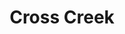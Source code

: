 ---
layout: firm_page
title: "Cross Creek"
id: "crosscreek.vc"
permalink: "/crosscreekcrosscreek.vc/"
website: "https://www.crosscreek.vc"
offices: "Salt Lake City (United States)"
investment_stages: "Series B, Series C, Series D, Series E"
portfolio_companies: ""
portfolio_link: "https://www.crosscreek.vc/companies"
investment_markets: "Tech, Life Sciences, Healthcare"
founded_year: "2006"
description: "Cross Creek invests in venture-backed growth companies with innovative products, proven business models, and exceptional management teams. They focus on companies with public potential, providing strategic guidance and leveraging their network to facilitate the transition from private to public markets. They aim for near-term liquidity and attractive IRRs."
linkedin: "https://www.linkedin.com/company/cross-creek-advisors-llc"
twitter: ""
instagram: ""
team_page: "https://www.crosscreek.vc/team"
investor_type: "Venture Capital"
crunchbase: "https://www.crunchbase.com/organization/cross-creek-capital"
pitchbook: "https://pitchbook.com/profiles/investor/11158-39"

# SEO Optimization
meta_title: "Cross Creek - VC Firm - projectstartups.com"
meta_description: "Cross Creek, Cross Creek invests in venture-backed growth companies with innovative products, proven business models, and exceptional management teams. They focus ..."
meta_keywords: "Cross Creek, Tech, Life Sciences, Healthcare, VC firm, venture capital, startup investor, projectstartups.com"
canonical_url: "https://vc.projectstartups.com/crosscreekcrosscreek.vc/"
---